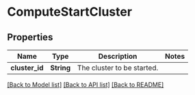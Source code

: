# ComputeStartCluster

## Properties

Name | Type | Description | Notes
------------ | ------------- | ------------- | -------------
**cluster_id** | **String** | The cluster to be started. | 

[[Back to Model list]](../README.md#documentation-for-models) [[Back to API list]](../README.md#documentation-for-api-endpoints) [[Back to README]](../README.md)


